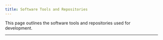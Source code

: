```yaml
---
title: Software Tools and Repositories
---
```


This page outlines the software tools and repositories used for development.

---

